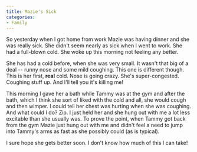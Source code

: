 ```yaml
---
title: Mazie's Sick
categories:
- Family
---
```


So yesterday when I got home from work Mazie was having dinner and she was really sick. She didn't seem nearly as sick when I went to work. She had a full-blown cold. She woke up this morning not feeling any better.

She has had a cold before, when she was very small. It wasn't that big of a deal -- runny nose and some mild coughing. This one is different though. This is her first, **real** cold. Nose is going crazy. She's super-congested. Coughing stuff up. And I'll tell you it's killing me!

This morning I gave her a bath while Tammy was at the gym and after the bath, which I think she sort of liked with the cold and all, she would cough and then wimper. I could tell her chest was hurting when she was coughing. And what could I do? Zip. I just held her and she hung out with me a lot less excitable than she usually was. To prove the point, when Tammy got back from the gym Mazie just hung out with me and didn't feel a need to jump into Tammy's arms as fast as she possibly could (as is typical).

I sure hope she gets better soon. I don't know how much of this I can take!
